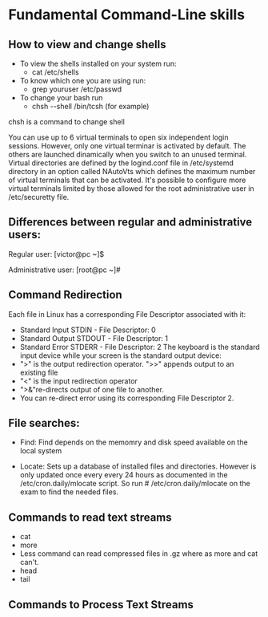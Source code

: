 # Fundamental Command-Line skills


## How to view and change shells
- To view the shells installed on your system run:
  - cat /etc/shells
- To know which one you are using run:
  - grep youruser /etc/passwd
- To change your bash run
  - chsh --shell /bin/tcsh (for example)

chsh is a command to change shell

You can use up to 6 virtual terminals to open six independent login sessions. However, only one virtual terminar is activated by default. The others are launched dinamically when you switch to an unused terminal.
Virtual directories are defined by the logind.conf file in /etc/systemd directory in an option called NAutoVts which defines the maximum number of virtual terminals that can be activated. 
It's possible to configure more virtual terminals limited by those allowed for the root administrative user in /etc/securetty file.

## Differences between regular and administrative users:

Regular user: [victor@pc ~]$

Administrative user: [root@pc ~]#

## Command Redirection

Each file in Linux has a corresponding File Descriptor associated with it:
- Standard Input STDIN - File Descriptor: 0
- Standard Output STDOUT - File Descriptor: 1
- Standard Error STDERR - File Descriptor: 2
The keyboard is the standard input device while your screen is the standard output device:
- ">" is the output redirection operator. ">>" appends output to an existing file
- "<" is the input redirection operator
- ">&"re-directs output of one file to another.
- You can re-direct error using its corresponding File Descriptor 2.


## File searches:

- Find: Find depends on the memomry and disk speed available on the local system

- Locate: Sets up a database of installed files and directories. However is only updated once every every 24 hours as documented in the /etc/cron.daily/mlocate script. So run # /etc/cron.daily/mlocate on the exam to find the needed files.

## Commands to read text streams
- cat
- more
- Less command can read compressed files in .gz where as more and cat can't.
- head
- tail

## Commands to Process Text Streams
